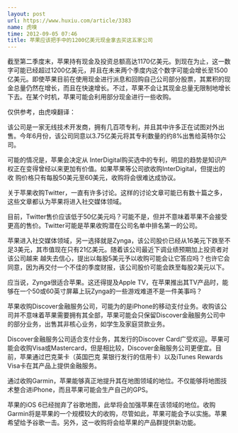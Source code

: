 ```yaml
---
layout: post
url: https://www.huxiu.com/article/3383
name: 虎嗅
time: 2012-09-05 07:46
title: 苹果应该把手中的1200亿美元现金拿去买这五家公司
---
```

截至第二季度末，苹果持有现金及投资总额高达1170亿美元。到现在为止，这一数字可能已经超过1200亿美元，并且在未来两个季度内这个数字可能会增长至1500亿美元。即使苹果目前在使用现金进行派息和回购自己公司部分股票，其累积的现金总量仍然在增长，而且在快速增长。不过，苹果不会让其现金总量无限制地增长下去。在某个时机，苹果可能会利用部分现金进行一些收购。

仅供参考，由虎嗅翻译：

该公司是一家无线技术开发商，拥有几百项专利，并且其中许多正在试图对外出售。今年6月份，该公司同意以3.75亿美元将其专利数量的约8%出售给英特尔公司。

可能的情况是，苹果会决定从 InterDigital购买选中的专利，明显的趋势是知识产权正在变得曾经以来更加有价值。如果苹果等公司欲收购InterDigital，但提出的收 购价格只有每股50美元至60美元，收购将会很难达成协议。

关于苹果收购Twitter，一直有许多讨论。这样的讨论文章可能已有数十篇之多，这些文章都认为苹果将进入社交媒体领域。

目前，Twitter售价应该低于50亿美元吗？可能不是，但并不意味着苹果不会接受更高的售价。Twitter可能是苹果收购潜在公司名单中排名第一的公司。

苹果进入社交媒体领域，另一选择就是Zynga，该公司股价已经从16美元下跌至不足3美元，其市值现在只有21亿美元。随着该公司最近下调业绩预期加上投资者对该公司越来 越失去信心，提出以每股5美元予以收购可能会让它答应吗？也许它会同意，因为再交付一个不佳的季度财报，该公司股价可能会跌至每股2美元以下。

应当说，Zynga很适合苹果。这还得提及Apple TV，在苹果推出其TV产品时，能够在一个50或60英寸屏幕上玩Zynga的一些游戏难道不是一件美事吗？

苹果收购Discover金融服务公司，可能为的是iPhone的移动支付业务。收购该公司并不意味着苹果需要拥有其全部，苹果可能会只保留Discover金融服务公司中的部分业务，出售其非核心业务，如学生及家庭贷款业务。

Discover金融服务公司适合支付业务，其发行的Discover Card广受欢迎。苹果可能会收购Visa或Mastercard，但是相比较，Discover金融服务公司更便宜。目前，苹果通过巴克莱卡（英国巴克 莱银行发行的信用卡）以及iTunes Rewards Visa卡在其产品上提供金融服务。

通过收购Garmin，苹果能够真正地提升其在地图领域的地位。不仅能够将地图技术整合进iPhone，而且苹果可能会生产自己的GPS。

苹果的iOS 6已经抛弃了谷歌地图，此举将会加强苹果在该领域的地位。收购Garmin将是苹果的一个规模较大的收购，尽管如此，苹果可能会予以实施。苹果希望给予谷歌一击。另外，这一收购将会给苹果的产品群提供新功能。

